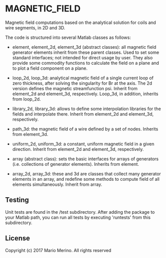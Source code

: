 MAGNETIC_FIELD
==============
  
Magnetic field computations based on the analytical solution for coils and
wire segments, in 2D and 3D.

The code is structured into several Matlab classes as follows:

- element,  element_2d, element_3d (abstract classes): all magnetic field
generator elements inherit from these parent classes. Used to set some
standard interfaces; not intended for direct usage by user. They also provide
some commodity functions to calculate the field on a plane and to plot a field
component on a plane.

* loop_2d, loop_3d: analytical magnetic field of a single current loop of zero
thickness, after solving the singularity for Br at the axis. The 2d version
defines the magnetic streamfunction psi. Inherit from element_2d and
element_3d, respectively. Loop_3d, in addition, inherits from loop_2d.

* library_2d, library_3d: allows to define some interpolation libraries for
the fields and interpolate there. Inherit from element_2d and element_3d,
respectively.

* path_3d: the magnetic field of a wire defined by a set of nodes. Inherits
from element_3d.

* uniform_2d, uniform_3d: a constant, uniform magnetic field in a given
direction. Inherit from element_2d and element_3d, respectively.

* array (abstract class): sets the basic interfaces for arrays of generators 
(i.e. collections of generator elements). Inherits from element.

* array_2d, array_3d: these and 3d are classes that collect many generator
elements in an array, and redefine some methods to compute field of all
elements simultaneously. Inherit from array.

Testing
-------

Unit tests are found in the /test subdirectory. After adding the package to
your Matlab path, you can run all tests by executing 'runtests' from this 
subdirectory.

License
-------

Copyright (c) 2017 Mario Merino. All rights reserved
